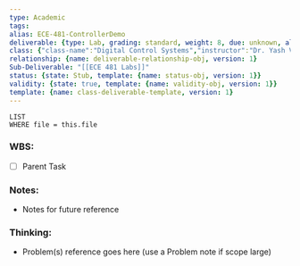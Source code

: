 ```yaml
---
type: Academic
tags: 
alias: ECE-481-ControllerDemo
deliverable: {type: Lab, grading: standard, weight: 8, due: unknown, alias: ECE-481-L4, template: {name: deliverable-obj, version: 1}}
class: {"class-name":"Digital Control Systems","instructor":"Dr. Yash Vardhan Pant","medium":"In Person","start-date":"2023-05-08","university":"University of Waterloo","class-alias":"ECE-481","template":{"name":"class-uni-obj","version":1}}
relationship: {name: deliverable-relationship-obj, version: 1}
Sub-Deliverable: "[[ECE 481 Labs]]"
status: {state: Stub, template: {name: status-obj, version: 1}}
validity: {state: true, template: {name: validity-obj, version: 1}}
template: {name: class-deliverable-template, version: 1}
---
```

```dataview
LIST
WHERE file = this.file
```

### WBS: 

- [ ] Parent Task

### Notes:

- Notes for future reference

### Thinking:

- Problem(s) reference goes here (use a Problem note if scope large)